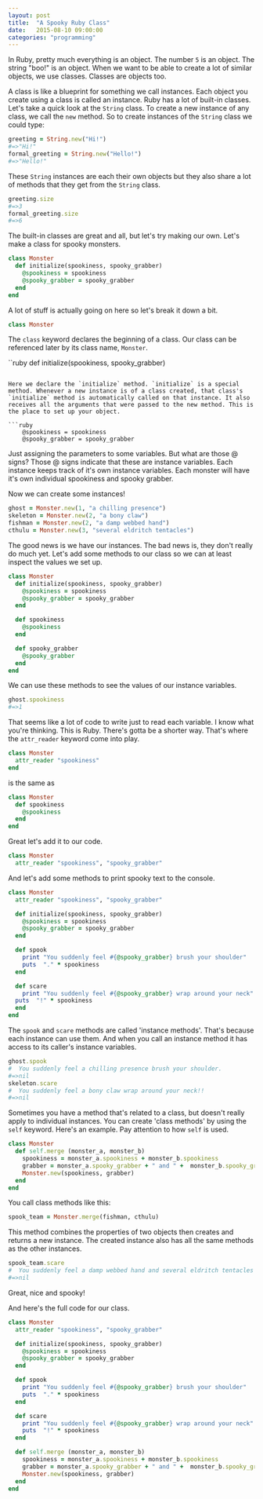 ```yaml
---
layout: post
title:  "A Spooky Ruby Class"
date:   2015-08-10 09:00:00
categories: "programming"
---
```


In Ruby, pretty much everything is an object. The number `5` is an object. The string "boo!" is an object. When we want to be able to create a lot of similar objects, we use classes. Classes are objects too.

A class is like a blueprint for something we call instances. Each object you create using a class is called an instance. Ruby has a lot of built-in classes. Let's take a quick look at the `String` class. To create a new instance of any class, we call the `new` method. So to create instances of the `String` class we could type:

```ruby
greeting = String.new("Hi!")
#=>"Hi!"
formal_greeting = String.new("Hello!")
#=>"Hello!"
```

These `String` instances are each their own objects but they also share a lot of methods that they get from the `String` class.

```ruby
greeting.size
#=>3
formal_greeting.size
#=>6
```

The built-in classes are great and all, but let's try making our own. Let's make a class for spooky monsters.

```ruby
class Monster
  def initialize(spookiness, spooky_grabber)
    @spookiness = spookiness
    @spooky_grabber = spooky_grabber
  end
end
```

A lot of stuff is actually going on here so let's break it down a bit.


```ruby
class Monster
```

The `class` keyword declares the beginning of a class. Our class can be referenced later by its class name, `Monster`.

``ruby
  def initialize(spookiness, spooky_grabber)
```

Here we declare the `initialize` method. `initialize` is a special method. Whenever a new instance is of a class created, that class's `initialize` method is automatically called on that instance. It also receives all the arguments that were passed to the new method. This is the place to set up your object.

```ruby
    @spookiness = spookiness
    @spooky_grabber = spooky_grabber
```

Just assigning the parameters to some variables. But what are those @ signs? Those @ signs indicate that these are instance variables. Each instance keeps track of it's own instance variables. Each monster will have it's own individual spookiness and spooky grabber.

Now we can create some instances!

```ruby
ghost = Monster.new(1, "a chilling presence")
skeleton = Monster.new(2, "a bony claw")
fishman = Monster.new(2, "a damp webbed hand")
cthulu = Monster.new(3, "several eldritch tentacles")
```

The good news is we have our instances. The bad news is, they don't really do much yet. Let's add some methods to our class so we can at least inspect the values we set up.

```ruby
class Monster
  def initialize(spookiness, spooky_grabber)
    @spookiness = spookiness
    @spooky_grabber = spooky_grabber
  end

  def spookiness
    @spookiness
  end

  def spooky_grabber
    @spooky_grabber
  end
end
```

We can use these methods to see the values of our instance variables.

```ruby
ghost.spookiness
#=>1
```

That seems like a lot of code to write just to read each variable. I know what you're thinking. This is Ruby. There's gotta be a shorter way. That's where the `attr_reader` keyword come into play.

```ruby
class Monster
  attr_reader "spookiness"
end
```

is the same as

```ruby
class Monster
  def spookiness
    @spookiness
  end
end
```

Great let's add it to our code.

```ruby
class Monster
  attr_reader "spookiness", "spooky_grabber"
```

And let's add some methods to print spooky text to the console.

```ruby
class Monster
  attr_reader "spookiness", "spooky_grabber"

  def initialize(spookiness, spooky_grabber)
    @spookiness = spookiness
    @spooky_grabber = spooky_grabber
  end

  def spook
    print "You suddenly feel #{@spooky_grabber} brush your shoulder"
    puts  "." * spookiness
  end

  def scare
    print "You suddenly feel #{@spooky_grabber} wrap around your neck"
  puts  "!" * spookiness
  end
end
```

The `spook` and `scare` methods are called 'instance methods'. That's because each instance can use them. And when you call an instance method it has access to its caller's instance variables.

```ruby
ghost.spook
#  You suddenly feel a chilling presence brush your shoulder.
#=>nil
skeleton.scare
#  You suddenly feel a bony claw wrap around your neck!!
#=>nil
```

Sometimes you have a method that's related to a class, but doesn't really apply to individual instances. You can create 'class methods' by using the `self` keyword. Here's an example. Pay attention to how `self` is used.

```ruby
class Monster
  def self.merge (monster_a, monster_b)
    spookiness = monster_a.spookiness + monster_b.spookiness
    grabber = monster_a.spooky_grabber + " and " +  monster_b.spooky_grabber
    Monster.new(spookiness, grabber)
  end
end
```

You call class methods like this:

```ruby
spook_team = Monster.merge(fishman, cthulu)
```

This method combines the properties of two objects then creates and returns a new instance. The created instance also has all the same methods as the other instances.

```ruby
spook_team.scare
#  You suddenly feel a damp webbed hand and several eldritch tentacles wrap around your neck!!!!!
#=>nil
```

Great, nice and spooky!

And here's the full code for our class.

```ruby
class Monster
  attr_reader "spookiness", "spooky_grabber"

  def initialize(spookiness, spooky_grabber)
    @spookiness = spookiness
    @spooky_grabber = spooky_grabber
  end

  def spook
    print "You suddenly feel #{@spooky_grabber} brush your shoulder"
    puts  "." * spookiness
  end

  def scare
    print "You suddenly feel #{@spooky_grabber} wrap around your neck"
    puts  "!" * spookiness
  end

  def self.merge (monster_a, monster_b)
    spookiness = monster_a.spookiness + monster_b.spookiness
    grabber = monster_a.spooky_grabber + " and " +  monster_b.spooky_grabber
    Monster.new(spookiness, grabber)
  end
end
```